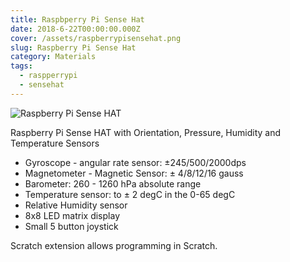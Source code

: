 ```yaml
---
title: Raspbperry Pi Sense Hat
date: 2018-6-22T00:00:00.000Z
cover: /assets/raspberrypisensehat.png
slug: Raspberry Pi Sense Hat
category: Materials
tags:
  - raspperrypi
  - sensehat
---
```


![Raspberry Pi Sense HAT](/assets/raspberrypisensehat.png)

Raspberry Pi Sense HAT with Orientation, Pressure, Humidity and Temperature Sensors
- Gyroscope - angular rate sensor: ±245/500/2000dps
- Magnetometer - Magnetic Sensor: ± 4/8/12/16 gauss
- Barometer: 260 - 1260 hPa absolute range
- Temperature sensor: to ± 2 degC in the 0-65 degC
- Relative Humidity sensor
- 8x8 LED matrix display
- Small 5 button joystick

Scratch extension allows programming in Scratch.


